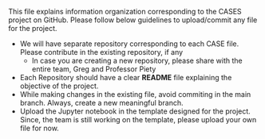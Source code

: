 This file explains information organization corresponding to the CASES project on GitHub. Please follow below guidelines to upload/commit any file for the project. 

* We will have separate repository corresponding to each CASE file. Please contribute in the existing repository, if any 
  * In case you are creating a new repository, please share with the entire team, Greg and Professor Piety
* Each Repository should have a clear **README** file explaining the objective of the project. 
* While making changes in the existing file, avoid commiting in the main branch. Always, create a new meaningful branch. 
* Upload the Jupyter notebook in the template designed for the project. Since, the team is still working on the template, please upload your own file for now. 
